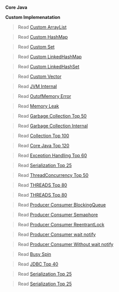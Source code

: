 **Core Java**

**Custom Implemenatation**
> Read [Custom ArrayList](ArrayList-custom-implementation.md)

> Read [Custom HashMap](HashMap-Custom-implementation.md)

> Read [Custom Set](Set-custom-implementation.md)

> Read [Custom LinkedHashMap](LinkedHashMap-Custom-implementation.md)

> Read [Custom LinkedHashSet](LinkedHashSet-custom-implementation.md)

> Read [Custom Vector](Vector-custom-implementation.md)

> Read [JVM Internal](JVM-Internal-detail.md)

> Read [OutofMemory Error](OutOfMemoryError.md)

> Read [Memory Leak](Memory-leak-DetectingAndFixing.md)

> Read [Garbage Collection Top 50](GC-Top50-IinterviewQuestions.md)

> Read [Garbage Collection Internal](GC-Iinternal-working-detail.md)

> Read [Collection Top 100](COLLECTION-Top100InterviewQuestions.md)

> Read [Core Java Top 120](CORE-JAVA-Top120InterviewQuestions.md)

> Read [Exception Handling Top 60](EXCEPTIONS-Top60InterviewQuestions.md)

> Read [Serialization Top 25](Serialization-Top25-interview-questions.md)

> Read [ThreadConcurrency Top 50](ThreadConcurrency-Top50InterviewQuestions.md)

> Read [THREADS Top 80](THREADS-Top80InterviewQuestions-1.md)

> Read [THREADS Top 80](THREADS-Top80InterviewQuestions-2.md)

> Read [Producer Consumer BlockingQueue](Producer-Consumer-pattern-Custom-implementation-BlockingQueue.md)

> Read [Producer Consumer Semaphore](Producer-Consumer-pattern-Custom-implementation-Semaphore.md)

> Read [Producer Consumer ReentrantLock](Producer-Consumer-pattern-Custom-implementation-ReentrantLock.md)

> Read [Producer Consumer wait notify](Producer-Consumer-pattern-Custom-implementation-Wait-notify.md)

> Read [Producer Consumer Without wait notify](Producer-Consumer-pattern-Custom-implementation-Without-wait-notify.md)

> Read [Busy Spin](Busy-Spin.md)


> Read [JDBC Top 40](Top-40-JDBC-interview-questions.md)

> Read [Serialization Top 25](Serialization-Top25-interview-questions.md)

> Read [Serialization Top 25](Serialization-Top25-interview-questions.md)





